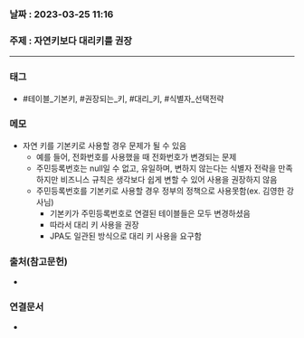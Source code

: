 ### 날짜 : 2023-03-25 11:16
### 주제 : 자연키보다 대리키를 권장
---
### 태그
* #테이블_기본키, #권장되는_키, #대리_키, #식별자_선택전략

### 메모
* 자연 키를 기본키로 사용할 경우 문제가 될 수 있음
	* 예를 들어, 전화번호를 사용했을 때 전화번호가 변경되는 문제
	* 주민등록번호는 null일 수 없고, 유일하며, 변하지 않는다는 식별자 전략을 만족하지만 비즈니스 규칙은 생각보다 쉽게 변할 수 있어 사용을 권장하지 않음
	* 주민등록번호를 기본키로 사용할 경우 정부의 정책으로 사용못함(ex. 김영한 강사님)
		* 기본키가 주민등록번호로 연결된 테이블들은 모두 변경하셨음
		* 따라서 대리 키 사용을 권장
		* JPA도 일관된 방식으로 대리 키 사용을 요구함

### 출처(참고문헌)
-  

### 연결문서
- 